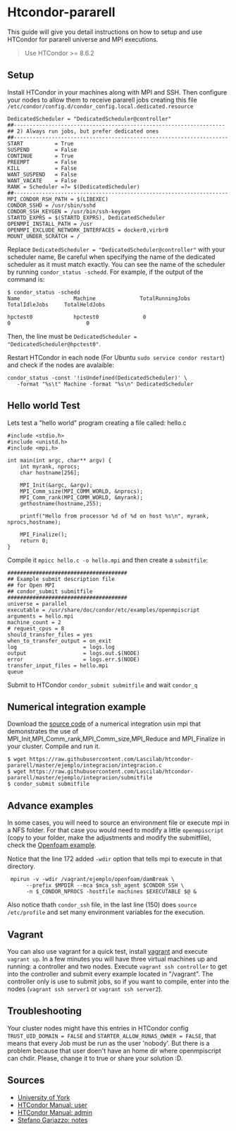 # Htcondor-pararell
This guide will give you detail instructions on how to setup and use HTCondor for pararell universe and MPI executions.

> Use HTCondor >= 8.6.2

## Setup
Install HTCondor in your machines along with MPI and SSH. Then configure your nodes to allow them to receive pararell jobs creating this file `/etc/condor/config.d/condor_config.local.dedicated.resource`

```
DedicatedScheduler = "DedicatedScheduler@controller"
##-------------------------------------------------------------------
## 2) Always run jobs, but prefer dedicated ones
##--------------------------------------------------------------------
START          = True
SUSPEND        = False
CONTINUE       = True
PREEMPT        = False
KILL           = False
WANT_SUSPEND   = False
WANT_VACATE    = False
RANK = Scheduler =?= $(DedicatedScheduler) 
##--------------------------------------------------------------------
MPI_CONDOR_RSH_PATH = $(LIBEXEC)
CONDOR_SSHD = /usr/sbin/sshd
CONDOR_SSH_KEYGEN = /usr/bin/ssh-keygen
STARTD_EXPRS = $(STARTD_EXPRS), DedicatedScheduler
OPENMPI_INSTALL_PATH = /usr
OPENMPI_EXCLUDE_NETWORK_INTERFACES = docker0,virbr0
MOUNT_UNDER_SCRATCH = /
```

Replace `DedicatedScheduler = "DedicatedScheduler@controller"` with your scheduler name, Be careful when specifying the name of the dedicated scheduler as it must match exactly. You can see the name of the scheduler by running `condor_status -schedd`. For example, if the output of the command is:

```
$ condor_status -schedd
Name                 Machine              TotalRunningJobs           TotalIdleJobs     TotalHeldJobs

hpctest0             hpctest0              0                              0                        0
```

Then, the line must be `DedicatedScheduler = "DedicatedScheduler@hpctest0"`.

Restart HTCondor in each node (For Ubuntu `sudo service condor restart`) and check if the nodes are avalaible:
```
condor_status -const '!isUndefined(DedicatedScheduler)' \ 
   -format "%s\t" Machine -format "%s\n" DedicatedScheduler
```

## Hello world Test
Lets test a "hello world" program creating a file called: hello.c
```
#include <stdio.h>
#include <unistd.h>
#include <mpi.h>

int main(int argc, char** argv) {
    int myrank, nprocs;
    char hostname[256];

    MPI_Init(&argc, &argv);
    MPI_Comm_size(MPI_COMM_WORLD, &nprocs);
    MPI_Comm_rank(MPI_COMM_WORLD, &myrank);
    gethostname(hostname,255);

    printf("Hello from processor %d of %d on host %s\n", myrank, nprocs,hostname);

    MPI_Finalize();
    return 0;
}
```
Compile it `mpicc hello.c -o hello.mpi` and then create a `submitfile`:
```
######################################
## Example submit description file
## for Open MPI 
## condor_submit submitfile
######################################
universe = parallel
executable = /usr/share/doc/condor/etc/examples/openmpiscript
arguments = hello.mpi
machine_count = 2
# request_cpus = 8
should_transfer_files = yes
when_to_transfer_output = on_exit
log                     = logs.log
output                  = logs.out.$(NODE)
error                   = logs.err.$(NODE)
transfer_input_files = hello.mpi
queue
```

Submit to HTCondor `condor_submit submitfile` and wait `condor_q`

## Numerical integration example
Download the [source code](https://raw.githubusercontent.com/Lascilab/htcondor-pararell/master/ejemplo/integracion/integracion.c) of a numerical integration usin mpi that demonstrates the use of MPI_Init,MPI_Comm_rank,MPI_Comm_size,MPI_Reduce and MPI_Finalize in your cluster. Compile and run it.

```
$ wget https://raw.githubusercontent.com/Lascilab/htcondor-pararell/master/ejemplo/integracion/integracion.c
$ wget https://raw.githubusercontent.com/Lascilab/htcondor-pararell/master/ejemplo/integracion/submitfile
$ condor_submit submitfile
```

## Advance examples
In some cases, you will need to source an environment file or execute mpi in a NFS folder. For that case you would need to modify a little `openmpiscript` (copy to your folder, make the adjustments and modify the submitfile), check the [Openfoam example](https://github.com/Lascilab/htcondor-pararell/tree/master/ejemplo/openfoam). 

Notice that the line 172 added `-wdir` option that tells mpi to execute in that directory.

```
 mpirun -v -wdir /vagrant/ejemplo/openfoam/damBreak \
      --prefix $MPDIR --mca $mca_ssh_agent $CONDOR_SSH \ 
      -n $_CONDOR_NPROCS -hostfile machines $EXECUTABLE $@ &
```

Also notice thath `condor_ssh` file, in the last line (150) does `source /etc/profile` and set many environment variables for the execution.



## Vagrant
You can also use vagrant for a quick test, install [vagrant](https://www.vagrantup.com/) and execute `vagrant up`. In a few minutes you will have three virtual machines up and running: a controller and two nodes. Execute `vagrant ssh controller` to get into the controller and submit every example located in "/vagrant". The controller only is use to submit jobs, so if you want to compile, enter into the nodes (`vagrant ssh server1` or `vagrant ssh server2`).

## Troubleshooting

Your cluster nodes might have this entries in HTCondor config `TRUST_UID_DOMAIN = FALSE` and `STARTER_ALLOW_RUNAS_OWNER = FALSE`, that means that every Job must be run as the user 'nobody'. But there is a problem because that user doen't have an home dir where openmpiscript can chdir. Please, change it to true or share your solution :D.


## Sources
 - [University of York](https://wiki.york.ac.uk/display/RHPC/HTCondor)
 - [HTCondor Manual: user](http://research.cs.wisc.edu/htcondor/manual/v8.6/2_9Parallel_Applications.html)
 - [HTCondor Manual: admin](http://research.cs.wisc.edu/htcondor/manual/v8.6/3_14Setting_Up.html#SECTION004148000000000000000)
 - [Stefano Gariazzo: notes](http://personalpages.to.infn.it/~gariazzo/htcondor/parallel.html)
